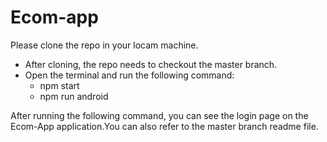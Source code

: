 # Ecom-app




Please clone the repo in your locam machine.
 - After cloning, the repo needs to checkout the master branch.
- Open the terminal and run the following command:
  - npm start
  - npm run android

After running the following command, you can see the login page on the Ecom-App application.You can also refer to the master branch readme file.



